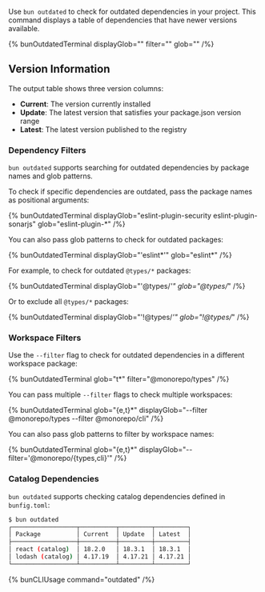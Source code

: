 Use `bun outdated` to check for outdated dependencies in your project. This command displays a table of dependencies that have newer versions available.

{% bunOutdatedTerminal displayGlob="" filter="" glob="" /%}

## Version Information

The output table shows three version columns:

- **Current**: The version currently installed
- **Update**: The latest version that satisfies your package.json version range
- **Latest**: The latest version published to the registry

### Dependency Filters

`bun outdated` supports searching for outdated dependencies by package names and glob patterns.

To check if specific dependencies are outdated, pass the package names as positional arguments:

{% bunOutdatedTerminal displayGlob="eslint-plugin-security eslint-plugin-sonarjs" glob="eslint-plugin-*"  /%}

You can also pass glob patterns to check for outdated packages:

{% bunOutdatedTerminal displayGlob="'eslint*'" glob="eslint*"  /%}

For example, to check for outdated `@types/*` packages:

{% bunOutdatedTerminal displayGlob="'@types/*'" glob="@types/*"  /%}

Or to exclude all `@types/*` packages:

{% bunOutdatedTerminal displayGlob="'!@types/*'" glob="!@types/*"  /%}

### Workspace Filters

Use the `--filter` flag to check for outdated dependencies in a different workspace package:

{% bunOutdatedTerminal  glob="t*" filter="@monorepo/types"  /%}

You can pass multiple `--filter` flags to check multiple workspaces:

{% bunOutdatedTerminal  glob="{e,t}*" displayGlob="--filter @monorepo/types --filter @monorepo/cli" /%}

You can also pass glob patterns to filter by workspace names:

{% bunOutdatedTerminal  glob="{e,t}*" displayGlob="--filter='@monorepo/{types,cli}'" /%}

### Catalog Dependencies

`bun outdated` supports checking catalog dependencies defined in `bunfig.toml`:

```bash
$ bun outdated
┌──────────────────┬──────────┬─────────┬─────────┐
│ Package          │ Current  │ Update  │ Latest  │
├──────────────────┼──────────┼─────────┼─────────┤
│ react (catalog)  │ 18.2.0   │ 18.3.1  │ 18.3.1  │
│ lodash (catalog) │ 4.17.19  │ 4.17.21 │ 4.17.21 │
└──────────────────┴──────────┴─────────┴─────────┘
```

{% bunCLIUsage command="outdated" /%}
